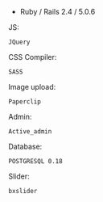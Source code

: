 
* Ruby / Rails
2.4  / 5.0.6

JS:

	JQuery

CSS Compiler: 

	SASS

Image upload:

	Paperclip

Admin: 

	Active_admin

Database:

	POSTGRESQL 0.18

Slider: 
	
	bxslider
